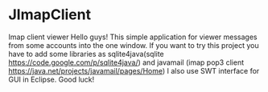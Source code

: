 JImapClient
===========

Imap client viewer
 Hello guys! This simple application for viewer messages from some accounts into the one window.
 If you want to try this project you have to add some libraries as sqlite4java(sqlite https://code.google.com/p/sqlite4java/) and javamail (imap pop3 client https://java.net/projects/javamail/pages/Home)
 I also use SWT interface for GUI in Eclipse.
 Good luck!
